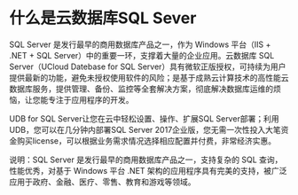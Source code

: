 # 什么是云数据库SQL Sever

SQL Server 是发行最早的商用数据库产品之一，作为 Windows 平台（IIS + .NET + SQL Server）中的重要一环，支撑着大量的企业应用。云数据库 SQL Server（UCloud Datebase for SQL Server）具有微软正版授权，可持续为用户提供最新的功能，避免未授权使用软件的风险；是基于成熟云计算技术的高性能云数据库服务，提供管理、备份、监控等全套解决方案，彻底解决数据库运维的烦恼，让您能专注于应用程序的开发。

UDB for SQL Server让您在云中轻松设置、操作、扩展SQL Server部署；利用UDB，您可以在几分钟内部署SQL Server 2017企业版，您无需一次性投入大笔资金购买license，可以根据业务需求情况选择相应配置并付费，非常经济实惠。

说明：SQL Server 是发行最早的商用数据库产品之一，支持复杂的 SQL 查询，性能优秀，对基于 Windows 平台 .NET 架构的应用程序具有完美的支持，被广泛应用于政府、金融、医疗、零售、教育和游戏等领域。
